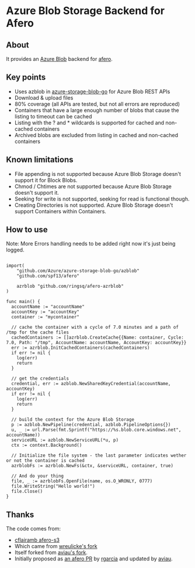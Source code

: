 # Azure Blob Storage Backend for Afero
## About
It provides an [Azure Blob](https://azure.microsoft.com/en-us/services/storage/blobs/#overview) backend for [afero](https://github.com/spf13/afero/).

## Key points
- Uses azblob in [azure-storage-blob-go](https://github.com/Azure/azure-storage-blob-go/) for Azure Blob REST APIs
- Download & upload files
- 80% coverage (all APIs are tested, but not all errors are reproduced)
- Containers that have a large enough number of blobs that cause the listing to timeout can be cached
- Listing with the ? and * wildcards is supported for cached and non-cached containers
- Archived blobs are excluded from listing in cached and non-cached containers

## Known limitations
- File appending is not supported because Azure Blob Storage doesn't support it for Block Blobs.
- Chmod / Chtimes are not supported because Azure Blob Storage doesn't support it.
- Seeking for write is not supported, seeking for read is functional though.
- Creating Directories is not supported.  Azure Blob Storage doesn't support Containers within Containers.

## How to use
Note: More Errors handling needs to be added right now it's just being logged.
```golang

import(
	"github.com/Azure/azure-storage-blob-go/azblob"
 	"github.com/spf13/afero"

	azrblob "github.com/ringsq/afero-azrblob"
)

func main() {
  accountName := "accountName"
  accountKey := "accountKey"
  container := "mycontainer"

  // cache the container with a cycle of 7.0 minutes and a path of /tmp for the cache files
  cachedContainers := []azrblob.CreateCache{{Name: container, Cycle: 7.0, Path: "/tmp", AccountName: accountName, AccountKey: accountKey}}
  err := azrblob.InitCachedContainers(cachedContainers)
  if err != nil {
    log(err)
    return
  }

  // get the credentials
  credential, err := azblob.NewSharedKeyCredential(accountName, accountKey)
  if err != nil {
    log(err)
    return
  }

  // build the context for the Azure Blob Storage
  p := azblob.NewPipeline(credential, azblob.PipelineOptions{})
  u, _ := url.Parse(fmt.Sprintf("https://%s.blob.core.windows.net", accountName))
  serviceURL := azblob.NewServiceURL(*u, p)
  ctx := context.Background()

  // Initialize the file system - the last parameter indicates wether or not the container is cached
  azrblobFs := azrblob.NewFs(&ctx, &serviceURL, container, true)

  // And do your thing
  file, _ := azrblobFs.OpenFile(name, os.O_WRONLY, 0777)
  file.WriteString("Hello world!")
  file.Close()
}
```

## Thanks

The code comes from:
- [cflairamb afero-s3](https://github.com/fclairamb/afero-s3)
- Which came from [wreulicke's fork](https://github.com/wreulicke/afero-s3)
- Itself forked from [aviau's fork](https://github.com/aviau/).
- Initially proposed as [an afero PR](https://github.com/spf13/afero/pull/90) by [rgarcia](https://github.com/rgarcia) and updated by [aviau](https://github.com/aviau).
